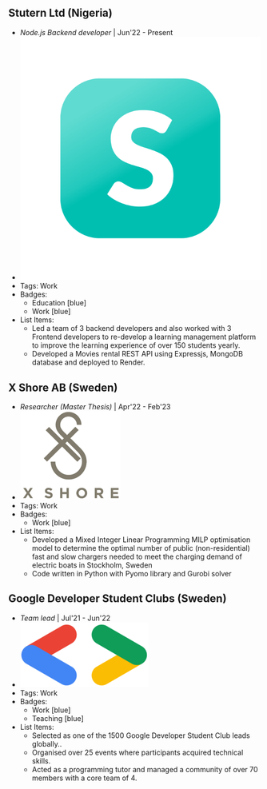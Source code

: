 ## Stutern Ltd (Nigeria)
- *Node.js Backend developer* | Jun'22 - Present
- ![logo512](../assets/stuternlogo.png)
- Tags: Work
- Badges:
  - Education [blue]
  - Work [blue]
- List Items:
  - Led a team of 3 backend developers and also worked with 3 Frontend developers to re-develop a learning management platform to improve the learning experience of over 150 students yearly.
  - Developed a Movies rental REST API using Expressjs, MongoDB database and deployed to Render.

## X Shore AB (Sweden)
- *Researcher (Master Thesis)* | Apr'22 - Feb'23
- ![logo512](../assets/xshore.png)
- Tags: Work
- Badges:
  - Work [blue]
- List Items:
  - Developed a Mixed Integer Linear Programming MILP optimisation model to determine the optimal number of public (non-residential) fast and slow chargers needed to meet the charging demand of electric boats in Stockholm, Sweden
  - Code written in Python with Pyomo library and Gurobi solver

## Google Developer Student Clubs (Sweden)
- *Team lead* | Jul'21 - Jun'22
- ![logo512](../assets/gdsclogo.png)
- Tags: Work
- Badges:
  - Work [blue]
  - Teaching [blue]
- List Items:
  - Selected as one of the 1500 Google Developer Student Club leads globally..
  - Organised over 25 events where participants acquired technical skills.
  - Acted as a programming tutor and managed a community of over 70 members with a core team of 4.
